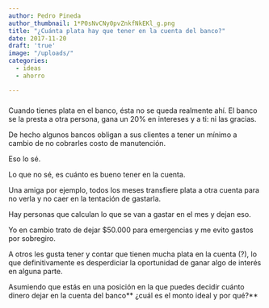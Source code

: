 ```yaml
---
author: Pedro Pineda
author_thumbnail: 1*P0sNvCNy0pvZnkfNkEKl_g.png
title: "¿Cuánta plata hay que tener en la cuenta del banco?"
date: 2017-11-20
draft: 'true'
image: "/uploads/"
categories:
  - ideas
  - ahorro

---
```


###

Cuando tienes plata en el banco, ésta no se queda realmente ahí. El banco se la presta a otra persona, gana un 20% en intereses y a ti: ni las gracias.

De hecho algunos bancos obligan a sus clientes a tener un mínimo a cambio de no cobrarles costo de manutención.

Eso lo sé.

Lo que no sé, es cuánto es bueno tener en la cuenta.

Una amiga por ejemplo, todos los meses transfiere plata a otra cuenta para no verla y no caer en la tentación de gastarla.

Hay personas que calculan lo que se van a gastar en el mes y dejan eso.

Yo en cambio trato de dejar $50.000 para emergencias y me evito gastos por sobregiro.

A otros les gusta tener y contar que tienen mucha plata en la cuenta (?), lo que definitivamente es desperdiciar la oportunidad de ganar algo de interés en alguna parte.

Asumiendo que estás en una posición en la que puedes decidir cuánto dinero dejar en la cuenta del banco** ¿cuál es el monto ideal y por qué?**
